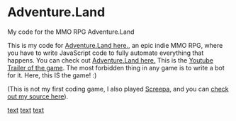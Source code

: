 # Adventure.Land
My code for the MMO RPG Adventure.Land

This is my code for [Adventure.Land here.](https://adventure.land/), an epic indie MMO RPG, where you have to write JavaScript code to fully automate everything that happens. You can check out [Adventure.Land here.](https://adventure.land/) This is the [Youtube Trailer of the game](
https://www.youtube.com/watch?v=HJAj9u2TEZc).
The most forbidden thing in any game is to write a bot for it. Here, this IS the game! :)

(This is not my first coding game, I also played [Screepa](https://screeps.com/), and you can [check out my source here](https://github.com/johnnyawesome/Screeps)).



[text](link)
[text](link)
[text](link)
